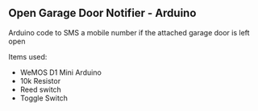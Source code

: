 ## Open Garage Door Notifier - Arduino

Arduino code to SMS a mobile number if the attached garage door is left open

Items used:
+ WeMOS D1 Mini Arduino
+ 10k Resistor
+ Reed switch
+ Toggle Switch